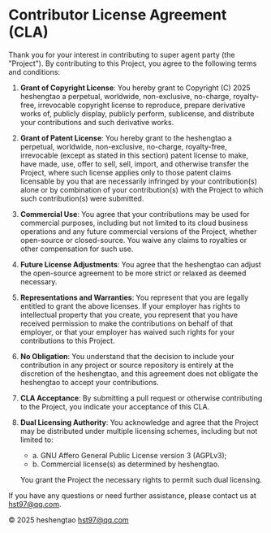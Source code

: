 # Contributor License Agreement (CLA)


Thank you for your interest in contributing to super agent party (the "Project"). By contributing to this Project, you agree to the following terms and conditions:


1. **Grant of Copyright License**:
   You hereby grant to  Copyright (C)  2025 heshengtao a perpetual, worldwide, non-exclusive, no-charge, royalty-free, irrevocable copyright license to reproduce, prepare derivative works of, publicly display, publicly perform, sublicense, and distribute your contributions and such derivative works.


2. **Grant of Patent License**:
   You hereby grant to the heshengtao a perpetual, worldwide, non-exclusive, no-charge, royalty-free, irrevocable (except as stated in this section) patent license to make, have made, use, offer to sell, sell, import, and otherwise transfer the Project, where such license applies only to those patent claims licensable by you that are necessarily infringed by your contribution(s) alone or by combination of your contribution(s) with the Project to which such contribution(s) were submitted.


3. **Commercial Use**:
   You agree that your contributions may be used for commercial purposes, including but not limited to its cloud business operations and any future commercial versions of the Project, whether open-source or closed-source. You waive any claims to royalties or other compensation for such use.


4. **Future License Adjustments**:
   You agree that the heshengtao can adjust the open-source agreement to be more strict or relaxed as deemed necessary.


5. **Representations and Warranties**:
   You represent that you are legally entitled to grant the above licenses. If your employer has rights to intellectual property that you create, you represent that you have received permission to make the contributions on behalf of that employer, or that your employer has waived such rights for your contributions to this Project.


6. **No Obligation**:
   You understand that the decision to include your contribution in any project or source repository is entirely at the discretion of the heshengtao, and this agreement does not obligate the heshengtao to accept your contributions.


7. **CLA Acceptance**:
   By submitting a pull request or otherwise contributing to the Project, you indicate your acceptance of this CLA.

8. **Dual Licensing Authority**:
   You acknowledge and agree that the Project may be distributed under multiple licensing schemes, including but not limited to:

   - a. GNU Affero General Public License version 3 (AGPLv3);
   - b. Commercial license(s) as determined by heshengtao.

   You grant the Project the necessary rights to permit such dual licensing.

If you have any questions or need further assistance, please contact us at hst97@qq.com.


© 2025 heshengtao <hst97@qq.com>
